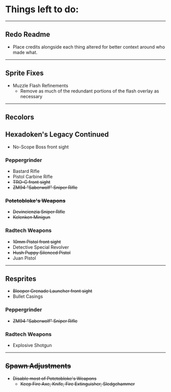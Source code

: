 # Things left to do:

---
## Redo Readme
- Place credits alongside each thing altered for better context around who made what.

---
## Sprite Fixes

- Muzzle Flash Refinements
  - Remove as much of the redundant portions of the flash overlay as necessary

---
## Recolors
## Hexadoken's Legacy Continued
- No-Scope Boss front sight

### Peppergrinder
- Bastard Rifle
- Pistol Carbine Rifle
- ~~TRO-G front sight~~
- ~~ZM94 "Saberwolf" Sniper Rifle~~

### ~~Potetobloke's Weapons~~
- ~~Devincienzia Sniper Rifle~~
- ~~Kelenken Minigun~~

### Radtech Weapons
- ~~10mm Pistol front sight~~
- Detective Special Revolver
- ~~Hush Puppy Silenced Pistol~~
- Juan Pistol

---
## Resprites

- ~~Blooper Grenade Launcher front sight~~
- Bullet Casings

### Peppergrinder
- ~~ZM94 "Saberwolf" Sniper Rifle~~

### Radtech Weapons
- Explosive Shotgun

---
## ~~Spawn Adjustments~~
- ~~Disable most of Potetobloke's Weapons~~
	- ~~Keep Fire Axe, Knife, Fire Extinguisher, Sledgehammer~~